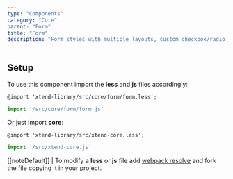 ```yaml
---
type: "Components"
category: "Core"
parent: "Form"
title: "Form"
description: "Form styles with multiple layouts, custom checkbox/radio, and more."
---
```


## Setup

To use this component import the **less** and **js** files accordingly:

```less
@import 'xtend-library/src/core/form/form.less';
```

```jsx
import '/src/core/form/form.js'
```

Or just import **core**:

```less
@import 'xtend-library/src/xtend-core.less';
```

```jsx
import '/src/xtend-core.js'
```

[[noteDefault]]
| To modify a **less** or **js** file add [webpack resolve](/introduction/setup#usage-webpack) and fork the file copying it in your project.


